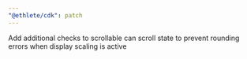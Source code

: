 ```yaml
---
"@ethlete/cdk": patch
---
```


Add additional checks to scrollable can scroll state to prevent rounding errors when display scaling is active
